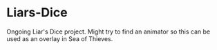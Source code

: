 # Liars-Dice
Ongoing Liar's Dice project. Might try to find an animator so this can be used as an overlay in Sea of Thieves.
